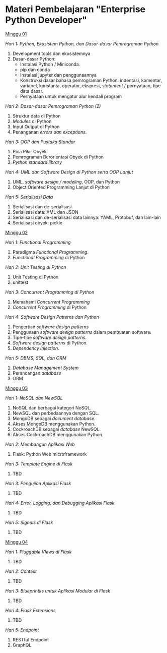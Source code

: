 # Materi Pembelajaran "Enterprise Python Developer"

[Minggu 01](isi/01.md)

*Hari 1: Python, Ekosistem Python, dan Dasar-dasar Pemrograman Python*

1. Development tools dan ekosistemnya
2. Dasar-dasar Python: 
    * Instalasi Python / Miniconda.
    * pip dan conda
    * Instalasi jupyter dan penggunaannya
    * Konstruksi dasar bahasa pemrograman Python: indentasi, komentar, variabel, konstanta, operator, ekspresi, *statement* / pernyataan, tipe data dasar. 
    * Pernyataan untuk mengatur alur kendali program

*Hari 2: Dasar-dasar Pemrograman Python (2)*

1. Struktur data di Python
2. *Modules* di Python
3. Input Output di Python
4. Penanganan *errors dan exceptions*.

*Hari 3: OOP dan Pustaka Standar*

1. Pola Pikir Obyek
2. Pemrograman Berorientasi Obyek di Python
3. *Python standard library*

*Hari 4: UML dan Software Design di Python serta OOP Lanjut*

1. UML, *software design / modeling*, OOP, dan Python
2. Object Oriented Programming Lanjut di Python

*Hari 5: Serialisasi Data*

1. Serialisasi dan de-serialisasi
2. Serialisasi data: XML dan JSON
3. Serialisasi dan de-serialisasi data lainnya: YAML, Protobuf, dan lain-lain
4. Serialisasi obyek: pickle

[Minggu 02](isi/02.md)

*Hari 1: Functional Programming*

1. Paradigma *Functional Programming*.
2. *Functional Programming* di Python

*Hari 2: Unit Testing di Python*

1. Unit Testing di Python
2. unittest

*Hari 3: Concurrent Programming di Python*

1. Memahami *Concurrent Programming*
2. *Concurrent Programming* di Python

*Hari 4: Software Design Patterns dan Python*

1. Pengertian *software design patterns*
2. Penggunaan *software design patterns* dalam pembuatan software.
3. Tipe-tipe *software design patterns*.
4. *Software design patterns* di Python.
5. *Dependency Injection*.

*Hari 5: DBMS, SQL, dan ORM*

1. *Database Management System*
2. Perancangan *database*
4. ORM

[Minggu 03](isi/03.md)

*Hari 1: NoSQL dan NewSQL*

1. NoSQL dan berbagai kategori NoSQL.
2. NewSQL dan perbedaannya dengan SQL.
3. MongoDB sebagai *document database*.
4. Akses MongoDB menggunakan Python.
5. CockroachDB sebagai *database* NewSQL.
6. Akses CockroachDB menggunakan Python.

*Hari 2: Membangun Aplikasi Web*

1. Flask: Python Web microframework

*Hari 3: Template Engine di Flask*

1. TBD 

*Hari 3: Pengujian Aplikasi Flask*

1. TBD

*Hari 4: Error, Logging, dan Debugging Aplikasi Flask*

1. TBD

*Hari 5: Signals di Flask*

1. TBD

[Minggu 04](isi/04.md)

*Hari 1: Pluggable VIews di Flask*

1. TBD

*Hari 2: Context*

1. TBD

*Hari 3: Blueprintks untuk Aplikasi Modular di Flask*

1. TBD

*Hari 4: Flask Extensions*

1. TBD

*Hari 5: Endpoint* 

1. RESTful Endpoint
2. GraphQL

